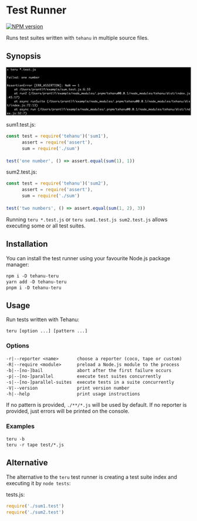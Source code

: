 # Test Runner

[![NPM version](https://badge.fury.io/js/tehanu-teru.png)](http://badge.fury.io/js/tehanu-teru)

Runs test suites written with `tehanu` in multiple source files.

## Synopsis

![Test runner](./run-teru.png)

sum1.test.js:

```js
const test = require('tehanu')('sum1'),
      assert = require('assert'),
      sum = require('./sum')

test('one number', () => assert.equal(sum(1), 1))
```

sum2.test.js:

```js
const test = require('tehanu')('sum2'),
      assert = require('assert'),
      sum = require('./sum')

test('two numbers', () => assert.equal(sum(1, 2), 3))
```

Running `teru *.test.js` or `teru sum1.test.js sum2.test.js` allows executing some or all test suites.

## Installation

You can install the test runner using your favourite Node.js package manager:

```
npm i -D tehanu-teru
yarn add -D tehanu-teru
pnpm i -D tehanu-teru
```

## Usage

Run tests written with Tehanu:

    teru [option ...] [pattern ...]

### Options

    -r|--reporter <name>       choose a reporter (coco, tape or custom)
    -R|--require <module>      preload a Node.js module to the process
    -b|--[no-]bail             abort after the first failure occurs
    -p|--[no-]parallel         execute test suites concurrently
    -s|--[no-]parallel-suites  execute tests in a suite concurrently
    -V|--version               print version number
    -h|--help                  print usage instructions

If no pattern is provided, `./**/*.js` will be used by default. If no reporter is provided, just errors will be printed on the console.

### Examples

    teru -b
    teru -r tape test/*.js

## Alternative

The alternative to the `teru` test runner is creating a test suite index and executing it by `node tests`:

tests.js:

```js
require('./sum1.test')
require('./sum2.test')
```
